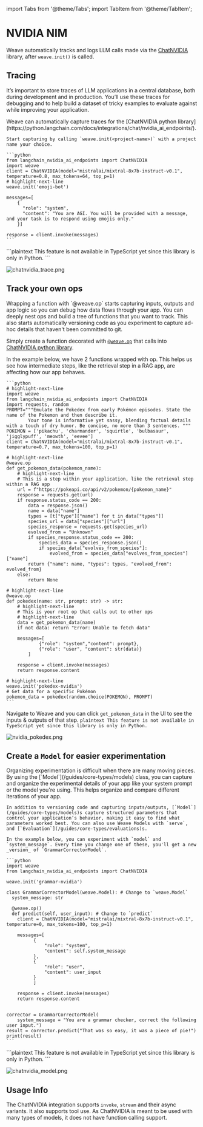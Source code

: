 import Tabs from '@theme/Tabs';
import TabItem from '@theme/TabItem';

# NVIDIA NIM

Weave automatically tracks and logs LLM calls made via the [ChatNVIDIA](https://python.langchain.com/docs/integrations/chat/nvidia_ai_endpoints/) library, after `weave.init()` is called.

## Tracing

It’s important to store traces of LLM applications in a central database, both during development and in production. You’ll use these traces for debugging and to help build a dataset of tricky examples to evaluate against while improving your application.

<Tabs groupId="programming-language">
  <TabItem value="python" label="Python" default>
    Weave can automatically capture traces for the [ChatNVIDIA python library](https://python.langchain.com/docs/integrations/chat/nvidia_ai_endpoints/).

    Start capturing by calling `weave.init(<project-name>)` with a project name your choice.

    ```python
    from langchain_nvidia_ai_endpoints import ChatNVIDIA
    import weave
    client = ChatNVIDIA(model="mistralai/mixtral-8x7b-instruct-v0.1", temperature=0.8, max_tokens=64, top_p=1)
    # highlight-next-line
    weave.init('emoji-bot')

    messages=[
        {
          "role": "system",
          "content": "You are AGI. You will be provided with a message, and your task is to respond using emojis only."
        }]

    response = client.invoke(messages)
    ```

  </TabItem>
  <TabItem value="typescript" label="TypeScript">
      ```plaintext
      This feature is not available in TypeScript yet since this library is only in Python.
      ```
  </TabItem>
</Tabs>

![chatnvidia_trace.png](imgs/chatnvidia_trace.png)

## Track your own ops

<Tabs groupId="programming-language">
  <TabItem value="python" label="Python" default>
Wrapping a function with `@weave.op` starts capturing inputs, outputs and app logic so you can debug how data flows through your app. You can deeply nest ops and build a tree of functions that you want to track. This also starts automatically versioning code as you experiment to capture ad-hoc details that haven't been committed to git.

Simply create a function decorated with [`@weave.op`](/guides/tracking/ops) that calls into [ChatNVIDIA python library](https://python.langchain.com/docs/integrations/chat/nvidia_ai_endpoints/).

In the example below, we have 2 functions wrapped with op. This helps us see how intermediate steps, like the retrieval step in a RAG app, are affecting how our app behaves.

    ```python
    # highlight-next-line
    import weave
    from langchain_nvidia_ai_endpoints import ChatNVIDIA
    import requests, random
    PROMPT="""Emulate the Pokedex from early Pokémon episodes. State the name of the Pokemon and then describe it.
            Your tone is informative yet sassy, blending factual details with a touch of dry humor. Be concise, no more than 3 sentences. """
    POKEMON = ['pikachu', 'charmander', 'squirtle', 'bulbasaur', 'jigglypuff', 'meowth', 'eevee']
    client = ChatNVIDIA(model="mistralai/mixtral-8x7b-instruct-v0.1", temperature=0.7, max_tokens=100, top_p=1)

    # highlight-next-line
    @weave.op
    def get_pokemon_data(pokemon_name):
        # highlight-next-line
        # This is a step within your application, like the retrieval step within a RAG app
        url = f"https://pokeapi.co/api/v2/pokemon/{pokemon_name}"
        response = requests.get(url)
        if response.status_code == 200:
            data = response.json()
            name = data["name"]
            types = [t["type"]["name"] for t in data["types"]]
            species_url = data["species"]["url"]
            species_response = requests.get(species_url)
            evolved_from = "Unknown"
            if species_response.status_code == 200:
                species_data = species_response.json()
                if species_data["evolves_from_species"]:
                    evolved_from = species_data["evolves_from_species"]["name"]
            return {"name": name, "types": types, "evolved_from": evolved_from}
        else:
            return None

    # highlight-next-line
    @weave.op
    def pokedex(name: str, prompt: str) -> str:
        # highlight-next-line
        # This is your root op that calls out to other ops
        # highlight-next-line
        data = get_pokemon_data(name)
        if not data: return "Error: Unable to fetch data"

        messages=[
                {"role": "system","content": prompt},
                {"role": "user", "content": str(data)}
            ]

        response = client.invoke(messages)
        return response.content

    # highlight-next-line
    weave.init('pokedex-nvidia')
    # Get data for a specific Pokémon
    pokemon_data = pokedex(random.choice(POKEMON), PROMPT)
    ```

Navigate to Weave and you can click `get_pokemon_data` in the UI to see the inputs & outputs of that step.
</TabItem>
<TabItem value="typescript" label="TypeScript">
    ```plaintext
    This feature is not available in TypeScript yet since this library is only in Python.
    ```
</TabItem>
</Tabs>

![nvidia_pokedex.png](imgs/nvidia_pokedex.png)

## Create a `Model` for easier experimentation

<Tabs groupId="programming-language">
  <TabItem value="python" label="Python" default>
    Organizing experimentation is difficult when there are many moving pieces. By using the [`Model`](/guides/core-types/models) class, you can capture and organize the experimental details of your app like your system prompt or the model you're using. This helps organize and compare different iterations of your app.

    In addition to versioning code and capturing inputs/outputs, [`Model`](/guides/core-types/models)s capture structured parameters that control your application’s behavior, making it easy to find what parameters worked best. You can also use Weave Models with `serve`, and [`Evaluation`](/guides/core-types/evaluations)s.

    In the example below, you can experiment with `model` and `system_message`. Every time you change one of these, you'll get a new _version_ of `GrammarCorrectorModel`.

    ```python
    import weave
    from langchain_nvidia_ai_endpoints import ChatNVIDIA

    weave.init('grammar-nvidia')

    class GrammarCorrectorModel(weave.Model): # Change to `weave.Model`
      system_message: str

      @weave.op()
      def predict(self, user_input): # Change to `predict`
        client = ChatNVIDIA(model="mistralai/mixtral-8x7b-instruct-v0.1", temperature=0, max_tokens=100, top_p=1)

        messages=[
              {
                  "role": "system",
                  "content": self.system_message
              },
              {
                  "role": "user",
                  "content": user_input
              }
              ]

        response = client.invoke(messages)
        return response.content


    corrector = GrammarCorrectorModel(
        system_message = "You are a grammar checker, correct the following user input.")
    result = corrector.predict("That was so easy, it was a piece of pie!")
    print(result)
    ```
  </TabItem>
  <TabItem value="typescript" label="TypeScript">
    ```plaintext
    This feature is not available in TypeScript yet since this library is only in Python.
    ```
  </TabItem>
</Tabs>

![chatnvidia_model.png](imgs/chatnvidia_model.png)

## Usage Info

The ChatNVIDIA integration supports `invoke`, `stream` and their async variants. It also supports tool use. 
As ChatNVIDIA is meant to be used with many types of models, it does not have function calling support.
